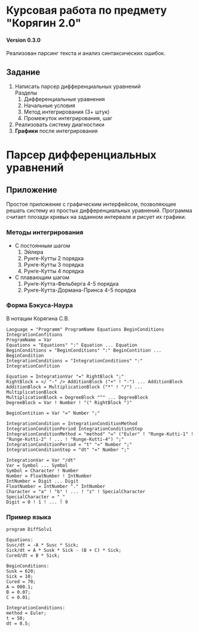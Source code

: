 # Курсовая работа по предмету "Корягин 2.0"
#### Version 0.3.0
Реализован парсинг текста и анализ синтаксических ошибок.
## Задание
1. Написать парсер дифференциальных уравнений   
 Разделы
    1. Дифференциальные уравнения
    2. Начальные условия
    3. Метод интегрирования (3+ штук)
    4. Промежуток интегрирования, шаг
2. Реализовать систему диагностики
3. **Графики** после интегрирования
  
# Парсер дифференциальных уравнений
## Приложение
Простое приложение с графическим интерфейсом, позволяющее решать систему из простых дифференциальных уравнений. Программа считает плозади кривых на заданном интервале и рисует их графики.
### Методы интегрирования
* С постоянным шагом
    1. Эйлера
    1. Рунге-Кутты 2 порядка
    1. Рунге-Кутты 3 порядка
    1. Рунге-Кутты 4 порядка
* С плавающим шагом
    1. Рунге-Кутта-Фельберга 4-5 порядка
    1. Рунге-Кутта-Дормана-Принса 4-5 порядка
### Форма Бэкуса-Наура 
В нотации Корягина С.В.
```
Language = "Programm" ProgramName Equations BeginConditions IntegrationConfitions
ProgramName = Var
Equations = "Equations" ":" Equation ... Equation
BeginConditions = "BeginConditions" ":" BeginContition ... BeginCondition
IntegrationConditions = "IntegrationConditions" ":"  IntegrationConfition

Equation = IntegrationVar "=" RightBlock ";"
RightBlock = </ "-" /> AdditionBlock ("+" ! "-") ... AdditionBlock
AdditionBlock = MultiplicationBlock ("*" ! "/") ... MultiplicationBlock 
MultiplicationBlock = DegreeBlock "^" ... DegreeBlock
DegreeBlock = Var ! Number ! "(" RightBlock ")"

BeginContition = Var "=" Number ";"

IntegrationCondition = IntegrationConditionMethod IntegrationConditionPeriod IntegrationConditionStep
IntegrationConditionMethod = "method" "=" ("Euler" ! "Runge-Kutti-1" ! "Runge-Kutti-2" ! ... ! "Runge-Kutti-4") ";"
IntegrationConditionPeriod = "t" "=" Number ";"
IntegrationConditionStep = "dt" "=" Number ";"

IntegrationVar = Var "/dt"
Var = Symbol ... Symbol
Symbol = Character ! Number
Number = FloatNumber ! IntNumber
IntNumber = Digit ... Digit
FloatNumber = IntNumber "." IntNumber
Character = "a" ! "b" ! ... ! "z" ! SpecialCharacter
SpecialCharacter = "_"
Digit = 0 ! 1 ! ... ! 9
```

### Пример языка

```
program DiffSolv1

Equations:
Susc/dt = -A * Susc * Sick;
Sick/dt = A * Susk * Sick - (B + C) * Sick;
Cured/dt = B * Sick;

BeginConditions:
Susk = 620;
Sick = 10;
Cured = 70;
A = 000.1;
B = 0.07;
C = 0.01;

IntegrationConditions:
method = Euler;
t = 50;
dt = 0.5;

```   